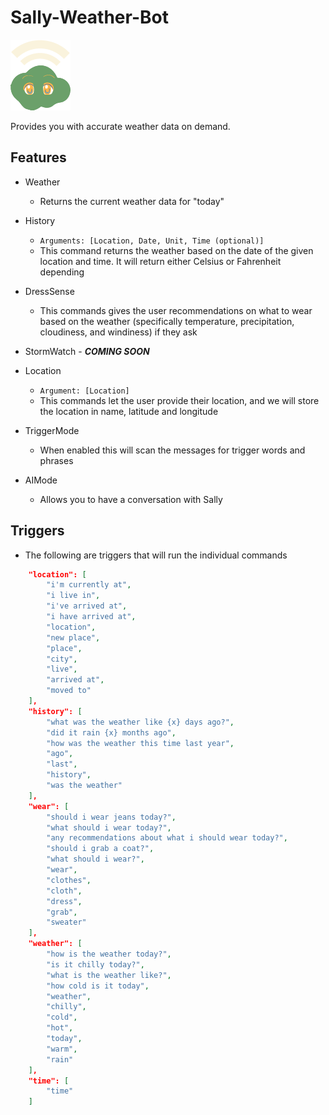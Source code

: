 # Sally-Weather-Bot
![Sally Bot](./images/1x/sally_v1_Asset%201.png)

Provides you with accurate weather data on demand.

## Features

- Weather
  - Returns the current weather data for "today"
- History
  - `Arguments: [Location, Date, Unit, Time (optional)]`
  - This command returns the weather based on the date of the given location and time. It will return either Celsius or Fahrenheit depending  

- DressSense
  - This commands gives the user recommendations on what to wear based on the weather (specifically temperature, precipitation, cloudiness, and windiness) if they ask
- StormWatch - _**COMING SOON**_
- Location
  - `Argument: [Location]`
  - This commands let the user provide their location, and we will store the location in name, latitude and longitude
- TriggerMode
  - When enabled this will scan the messages for trigger words and phrases
- AIMode
  - Allows you to have a conversation with Sally

## Triggers
- The following are triggers that will run the individual commands
```json
	"location": [
		"i'm currently at",
		"i live in",
		"i've arrived at",
		"i have arrived at",
		"location",
		"new place",
		"place",
		"city",
		"live",
		"arrived at",
		"moved to"
	],
	"history": [
		"what was the weather like {x} days ago?",
		"did it rain {x} months ago",
		"how was the weather this time last year",
		"ago",
		"last",
		"history",
		"was the weather"
	],
	"wear": [
		"should i wear jeans today?",
		"what should i wear today?",
		"any recommendations about what i should wear today?",
		"should i grab a coat?",
		"what should i wear?",
		"wear",
		"clothes",
		"cloth",
		"dress",
		"grab",
		"sweater"
	],
	"weather": [
		"how is the weather today?",
		"is it chilly today?",
		"what is the weather like?",
		"how cold is it today",
		"weather",
		"chilly",
		"cold",
		"hot",
		"today",
		"warm",
		"rain"
	],
	"time": [
		"time"
	]
```